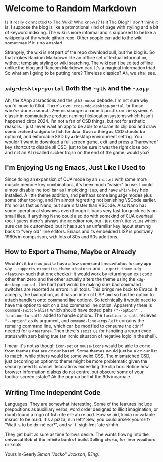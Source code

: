 # Welcome to Random Markdown

Is it really connected to [The Wiki](https://github.com/jackokring/goali/wiki)? Who knows? Is it [The Blog](https://jackokring.github.io/goali/)? I don't think it is. I suppose the blog is like a promotional kind of page with styling and a bit of keyword indexing. The wiki is more informal and is supposed to be like a wikipedia of the whole github repo. Other people can add to the wiki sometimes if it is so enabled.

Strangely, the wiki is not part of the repo download pull, but the blog is. So that makes Random Markdown like an offline set of textual information, without template styling or wiki searching. The wiki can't be edited offline unlike the blog and Random Markdown can. It's a magical information triad. So what am I going to be putting here? Timeless classics? Ah, we shall see.

## `xdg-desktop-portal` Both the `-gtk` and the `-xapp`

Ah, the XApp absractions and the `gtk3-nocsd` debacle. I'm not sure why you'd move to Gtk4. There's even `cros-xdg-desktop-portal` for those who've done a search. Seems strange to name it postfix on the system. A classic in commutative product naming file/location systems which hasn't happened circa 2024. I'm not a fan of CSD things, but not for asthetic reasons. I just never want an app to be able to escape its clip box and draw some pretend widgets to fish for data. Such a thing as CSD should be optional, and enforcable SSD by a desktop environment setting. You wouldn't want to download a full screen game, exit, and press a "hardwired" key shortcut to disable all CSD, just to be sure it was the right close box, and not an AI recalled sucker trojan on the end of the game, would you?

## I'm Enjoying Using Emacs, Just Like I Used to

Since doing an expansion of CUA mode by an `init.el` with some more muscle memory key combinations, it's been much "easier" to use. I could almost disable the tool bar as I'm picking it up, and have `which-key` help installed. A little theme addition, and perhaps some language modes plus some other tooling, and I'm almost regretting not banishing VSCode earlier. It's not as fast as Nano, but sure is faster than VSCode. Also Nano has some operational slowness even though it loads very fast for quick edits on small files. If anything Nano could also do with somekind of CUA overhaul too. I guess there's always the `mc` editor too, but I just don't like `vi(m)` which sure can be customized, but it has such an unfamiliar key layout steming back to "very old" line editors. Emacs and its embedded LISP is positively 1960s in comparison, with lots of 80s and 90s additions.

## How to Export a Theme, Maybe or Already

Wouldn't it be nice just to have a few command line switches for any app say `--supports-exporting-theme <feature>` and `--export-theme-xdg <feature>` such that one checks if it would work by returning an exit code other than zero, and the other actually alters the theme using the `xdg-desktop-portal`. The hard part would be making sure bad command switches are reported as errors in all tools. This brings me back to Emacs. It accepts, the bad option, as it has an internal LISP and so has the option to attach handlers onto command line options. So technically it would need to have the option to exit on a bad command line option. Apparently there is `command-switch-alist` which should have dotted pairs `("--option" . function-to-call)` added to handle options. The `function-to-call` recieves `"--option"` as its argument, and `command-line-args-left` contains the remaing command line, which can be modified to consume the `cdr` if needed for a `<fearure>`. Then there's `(exit 0)` for handling a return code status with zero being true (an ironic situation of negative logic in the shell).

I mean it's not as though `icon-set` or `mouse-icons` would be able to come from themes that are colour based. Some themes would just be a colour list to match, while others would be some weird CSS. The mismatched CSD, just becoming an option to theme might be more problematic given the security need to cancel decorations exceeding the clip box. Notice how browser information dialogs do not centre, but obscure some of your toolbar screen estate? Ah the pop-up hell of the 90s incarnate.

## Writing Time Independnt Code

Languages. They are somewhat interesting. Some of the features include prepositions as auxilliary verbs, word order designed to illicit imagination, or dumb found a lingo of fish rife elle ah re add. How se aid, kinda no vailable insruct to be maid. It's a pizza, nun left? Sew, you could arse-k yourself? "Watt is to be do-né ear?", and wi' t' sigh lent 'ate shhhh.

They get built as sure as time follows desire. The wants flowing into the universal Bob of the infinite bank of build. Selling shorts, for finer weathers or knots.

Yours In-Seerly
*Simon "Jacko" Jackson, BEng.*
